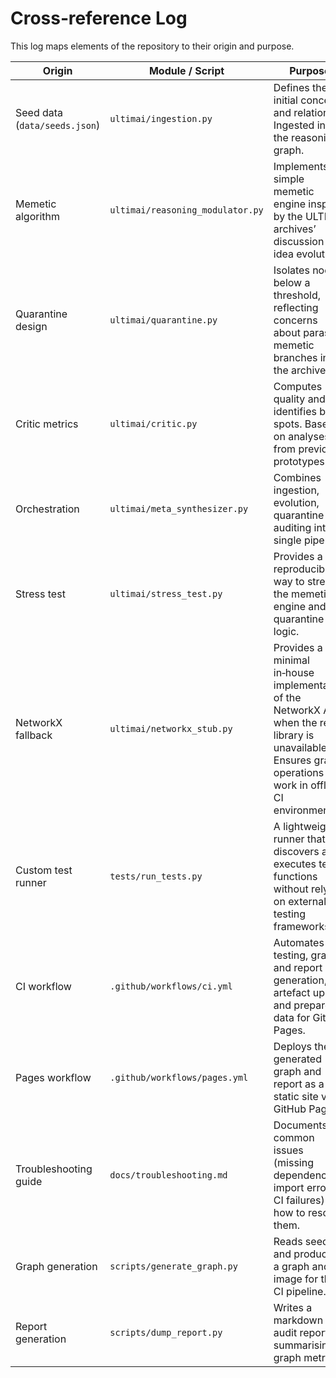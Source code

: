 # Cross‑reference Log

This log maps elements of the repository to their origin and purpose.

| Origin | Module / Script | Purpose |
|---|---|---|
| Seed data (`data/seeds.json`) | `ultimai/ingestion.py` | Defines the initial concepts and relations.  Ingested into the reasoning graph. |
| Memetic algorithm | `ultimai/reasoning_modulator.py` | Implements a simple memetic engine inspired by the ULTIMAI archives’ discussion of idea evolution. |
| Quarantine design | `ultimai/quarantine.py` | Isolates nodes below a threshold, reflecting concerns about parasitic memetic branches in the archives. |
| Critic metrics | `ultimai/critic.py` | Computes quality and identifies blind spots.  Based on analyses from previous prototypes. |
| Orchestration | `ultimai/meta_synthesizer.py` | Combines ingestion, evolution, quarantine and auditing into a single pipeline. |
| Stress test | `ultimai/stress_test.py` | Provides a reproducible way to stress the memetic engine and quarantine logic. |
| NetworkX fallback | `ultimai/networkx_stub.py` | Provides a minimal in‑house implementation of the NetworkX API when the real library is unavailable.  Ensures graph operations work in offline CI environments. |
| Custom test runner | `tests/run_tests.py` | A lightweight runner that discovers and executes test functions without relying on external testing frameworks. |
| CI workflow | `.github/workflows/ci.yml` | Automates testing, graph and report generation, artefact upload and prepares data for GitHub Pages. |
| Pages workflow | `.github/workflows/pages.yml` | Deploys the generated graph and report as a static site via GitHub Pages. |
| Troubleshooting guide | `docs/troubleshooting.md` | Documents common issues (missing dependencies, import errors, CI failures) and how to resolve them. |
| Graph generation | `scripts/generate_graph.py` | Reads seeds and produces a graph and image for the CI pipeline. |
| Report generation | `scripts/dump_report.py` | Writes a markdown audit report summarising graph metrics. |